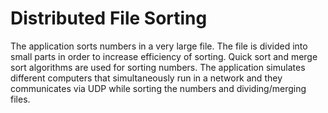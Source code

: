 # Distributed File Sorting

The application sorts numbers in a very large file. The file is divided into small parts in order to increase efficiency of sorting. Quick sort and merge sort algorithms are used for sorting numbers. The application simulates different computers that simultaneously run in a network and they communicates via UDP while sorting the numbers and dividing/merging files.
